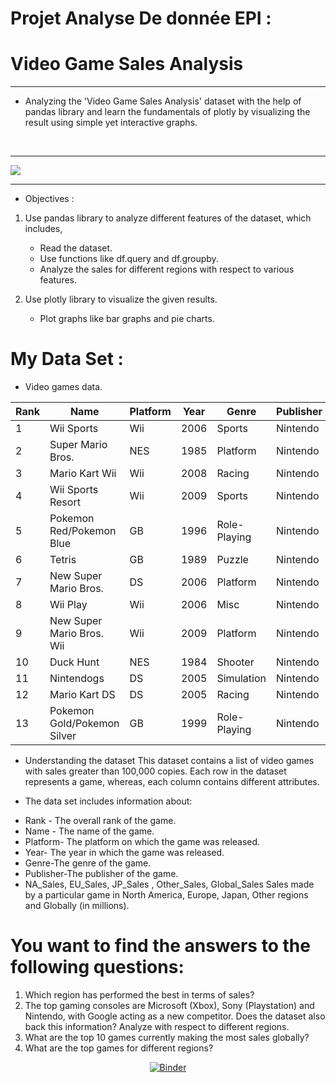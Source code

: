 # Projet Analyse De donnée  EPI :


# Video Game Sales Analysis

<hr>



- Analyzing the 'Video Game Sales Analysis' dataset with the help of pandas library and learn 
the fundamentals of plotly by visualizing the result using simple yet interactive graphs.
<br>
<hr>
<img src="https://cdn0.tnwcdn.com/wp-content/blogs.dir/1/files/2018/03/video-games-and-block-chain.jpeg"  />



<br>
<hr>

- Objectives :


1.  Use pandas library to analyze different features of the dataset, which includes,
   
    * Read the dataset.
    * Use functions like df.query and df.groupby.
    * Analyze the sales for different regions with respect to various features.
  
2. Use plotly library to visualize the given results.

   * Plot graphs like bar graphs and pie charts.


# My Data Set :




* Video games data.

|Rank|Name                                        |Platform|Year|Genre       |Publisher             |NA_Sales|EU_Sales|JP_Sales|Other_Sales|Global_Sales|
|----|--------------------------------------------|--------|----|------------|----------------------|--------|--------|--------|-----------|------------|
|1   |Wii Sports                                  |Wii     |2006|Sports      |Nintendo              |41.49   |29.02   |3.77    |8.46       |82.74       |
|2   |Super Mario Bros.                           |NES     |1985|Platform    |Nintendo              |29.08   |3.58    |6.81    |0.77       |40.24       |
|3   |Mario Kart Wii                              |Wii     |2008|Racing      |Nintendo              |15.85   |12.88   |3.79    |3.31       |35.82       |
|4   |Wii Sports Resort                           |Wii     |2009|Sports      |Nintendo              |15.75   |11.01   |3.28    |2.96       |33          |
|5   |Pokemon Red/Pokemon Blue                    |GB      |1996|Role-Playing|Nintendo              |11.27   |8.89    |10.22   |1          |31.37       |
|6   |Tetris                                      |GB      |1989|Puzzle      |Nintendo              |23.2    |2.26    |4.22    |0.58       |30.26       |
|7   |New Super Mario Bros.                       |DS      |2006|Platform    |Nintendo              |11.38   |9.23    |6.5     |2.9        |30.01       |
|8   |Wii Play                                    |Wii     |2006|Misc        |Nintendo              |14.03   |9.2     |2.93    |2.85       |29.02       |
|9   |New Super Mario Bros. Wii                   |Wii     |2009|Platform    |Nintendo              |14.59   |7.06    |4.7     |2.26       |28.62       |
|10  |Duck Hunt                                   |NES     |1984|Shooter     |Nintendo              |26.93   |0.63    |0.28    |0.47       |28.31       |
|11  |Nintendogs                                  |DS      |2005|Simulation  |Nintendo              |9.07    |11      |1.93    |2.75       |24.76       |
|12  |Mario Kart DS                               |DS      |2005|Racing      |Nintendo              |9.81    |7.57    |4.13    |1.92       |23.42       |
|13  |Pokemon Gold/Pokemon Silver                 |GB      |1999|Role-Playing|Nintendo              |9       |6.18    |7.2     |0.71       |23.1        |



* Understanding the dataset
This dataset contains a list of video games with sales greater than 100,000 copies. 
Each row in the dataset represents a game, whereas, each column contains different attributes.

* The data set includes information about:

- Rank - The overall rank of the game.
- Name - The name of the game.
- Platform- The platform on which the game was released.
- Year- The year in which the game was released.
- Genre-The genre of the game.
- Publisher-The publisher of the game.
- NA_Sales, EU_Sales, JP_Sales , Other_Sales, Global_Sales Sales made by a particular game in North America, Europe, Japan, Other regions and Globally (in millions).





# You want to find the answers to the following questions:

1. Which region has performed the best in terms of sales?
2. The top gaming consoles are Microsoft (Xbox), Sony     (Playstation) and Nintendo, with Google acting as a new competitor. Does the dataset also back this information? Analyze with respect to different regions.
3. What are the top 10 games currently making the most sales globally?
4. What are the top games for different regions?


<center>

[![Binder](https://mybinder.org/badge_logo.svg)](https://mybinder.org/v2/gh/NaderCYBERR/Projet-Analyse/HEAD)
</center>



